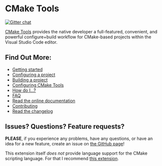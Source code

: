 # CMake Tools

[![Gitter chat](https://badges.gitter.im/vscode-cmake-tools/Lobby.png)](https://gitter.im/vscode-cmake-tools/Lobby)

[CMake Tools](https://marketplace.visualstudio.com/items?itemName=vector-of-bool.cmake-tools) provides the native developer a full-featured, convenient, and
powerful configure+build workflow for CMake-based projects within the
Visual Studio Code editor.

## Find Out More:

- [Getting started](https://vector-of-bool.github.io/docs/vscode-cmake-tools/getting_started.html)
- [Configuring a project](https://vector-of-bool.github.io/docs/vscode-cmake-tools/configuring.html)
- [Building a project](https://vector-of-bool.github.io/docs/vscode-cmake-tools/building.html)
- [Configuring CMake Tools](https://vector-of-bool.github.io/docs/vscode-cmake-tools/settings.html)
- [How do I...?](https://vector-of-bool.github.io/docs/vscode-cmake-tools/how_do_i.html)
- [FAQ](https://vector-of-bool.github.io/docs/vscode-cmake-tools/faq.html)
- [Read the online documentation](https://vector-of-bool.github.io/docs/vscode-cmake-tools/index.html)
- [Contributing](https://vector-of-bool.github.io/docs/vscode-cmake-tools/development.html)
- [Read the changelog](https://vector-of-bool.github.io/docs/vscode-cmake-tools/changelog.html)

## Issues? Questions? Feature requests?

**PLEASE**, if you experience any problems, have any questions, or have an idea
for a new feature, create an issue on [the GitHub page](https://github.com/vector-of-bool/vscode-cmake-tools)!

This extension itself *does not* provide language support for the CMake
scripting language. For that I recommend [this extension](https://marketplace.visualstudio.com/items?itemName=twxs.cmake).
